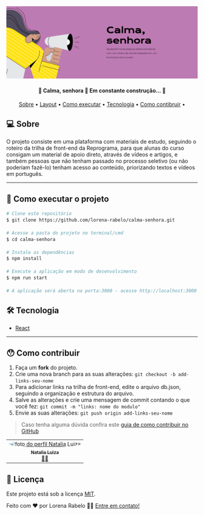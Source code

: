 <img src="https://github.com/lorena-rabelo/calma-senhora/blob/master/banner-github.PNG"  />    


<h4 align="center"> 
	🚧  Calma, senhora 🚀 Em constante construção...  🚧
</h4>
<p align="center">
 <a href="#-sobre">Sobre</a> •
 <a href="#-layout">Layout</a> • 
 <a href="#-como-executar-o-projeto">Como executar</a> • 
 <a href="#-tecnologia">Tecnologia</a> • 
 <a href="#-como-contribuir">Como contibruir</a> • 
</p>


## 💻 Sobre
O projeto consiste em uma plataforma com materiais de estudo, seguindo o roteiro da trilha de front-end da Reprograma, para que alunas do curso consigam um material de apoio direto, através de vídeos e artigos, e também pessoas que não tenham passado no processo seletivo (ou não poderiam fazê-lo) tenham acesso ao conteúdo, priorizando textos e vídeos em português.   

---   

## 🚀 Como executar o projeto

```bash
# Clone este repositório
$ git clone https://github.com/lorena-rabelo/calma-senhora.git

# Acesse a pasta do projeto no terminal/cmd
$ cd calma-senhora

# Instale as dependências
$ npm install

# Execute a aplicação em modo de desenvolvimento
$ npm run start

# A aplicação será aberta na porta:3000 - acesse http://localhost:3000
```


## 🛠 Tecnologia

- [React](https://pt-br.reactjs.org/)   

---   
  
## 😯 Como contribuir 

1. Faça um **fork** do projeto.
2. Crie uma nova branch para as suas alterações: `git checkout -b add-links-seu-nome`
3. Para adicionar links na trilha de front-end, edite o arquivo db.json, seguindo a organização e estrutura do arquivo.  
4. Salve as alterações e crie uma mensagem de commit contando o que você fez: `git commit -m "links: nome do modulo"`
4. Envie as suas alterações: `git push origin add-links-seu-nome`
> Caso tenha alguma dúvida confira este [guia de como contribuir no GitHub](https://github.com/firstcontributions/first-contributions)   

<table>
  <tr>
    <td align="center"><a href="https://github.com/natalialuizas"><img style="border-radius: 50%;" src="https://avatars3.githubusercontent.com/u/43760157?s=400&u=280f28bb99ed985034c25ea905f0b389444158b8&v=4" width="100px;" alt="foto do perfil Natalia Luiza"/><br /><sub><b>Natalia Luiza</b></sub></a><br /><a href="https://github.com/natalialuizas">👨‍🚀</a></td>
    <!-- <td align="center"><a href="https://rocketseat.com.br"><img style="border-radius: 50%;" src="https://avatars1.githubusercontent.com/u/4669899?s=460&u=806503605676192b5d0c363e4490e13d8127ed64&v=4" width="100px;" alt=""/><br /><sub><b>Cleiton Souza</b></sub></a><br /><a href="https://rocketseat.com.br/" title="Rocketseat">👨‍🚀</a></td>
    <td align="center"><a href="https://rocketseat.com.br"><img style="border-radius: 50%;" src="https://avatars2.githubusercontent.com/u/861751?s=460&v=4" width="100px;" alt=""/><br /><sub><b>Robson Marques</b></sub></a><br /><a href="https://rocketseat.com.br/" title="Rocketseat">👨‍🚀</a></td>
    <td align="center"><a href="https://rocketseat.com.br"><img style="border-radius: 50%;" src="https://avatars3.githubusercontent.com/u/16831337?s=460&v=4" width="100px;" alt=""/><br /><sub><b>Claudio Orlandi</b></sub></a><br /><a href="https://rocketseat.com.br/" title="Rocketseat">🚀</a></td> -->
  </tr>
  <!-- <tr>
    <td align="center"><a href="https://rocketseat.com.br"><img style="border-radius: 50%;" src="https://avatars0.githubusercontent.com/u/39345247?s=460&u=cdff2624a327a43e2765112a54e966a06eac6d79&v=4" width="100px;" alt=""/><br /><sub><b>Joseph Oliveira</b></sub></a><br /><a href="https://rocketseat.com.br/" title="Rocketseat">🚀</a></td>
    <td align="center"><a href="https://rocketseat.com.br"><img style="border-radius: 50%;" src="https://avatars0.githubusercontent.com/u/10366880?s=460&u=59e93e1752e9d2ece4b7d8e129d60caba9c94207&v=4" width="100px;" alt=""/><br /><sub><b>Guilherme Rodz</b></sub></a><br /><a href="https://rocketseat.com.br/" title="Rocketseat">🚀</a></td>
    <td align="center"><a href="https://rocketseat.com.br"><img style="border-radius: 50%;" src="https://avatars2.githubusercontent.com/u/37725197?s=460&u=446439436524c37f66e41f35b607dbb70358d5e4&v=4" width="100px;" alt=""/><br /><sub><b>Vinícios Fraga</b></sub></a><br /><a href="https://rocketseat.com.br/" title="Rocketseat">🚀</a></td>
    <td align="center"><a href="https://rocketseat.com.br"><img style="border-radius: 50%;" src="https://avatars3.githubusercontent.com/u/26551306?s=460&u=18446655ccae6c2a29eb177a104ecf32f029aa3a&v=4" width="100px;" alt=""/><br /><sub><b>Hugo Duarte</b></sub></a><br /><a href="https://rocketseat.com.br/" title="Rocketseat">🚀</a>  <a href="https://blog.rocketseat.com.br/" title="Blog">🌐</a></td>
  </tr> -->
</table>


## 📝 Licença

Este projeto está sob a licença [MIT](./LICENSE).

Feito com ❤️ por Lorena Rabelo  👋🏽 [Entre em contato!](https://www.linkedin.com/in/olalorenarabelo/)

